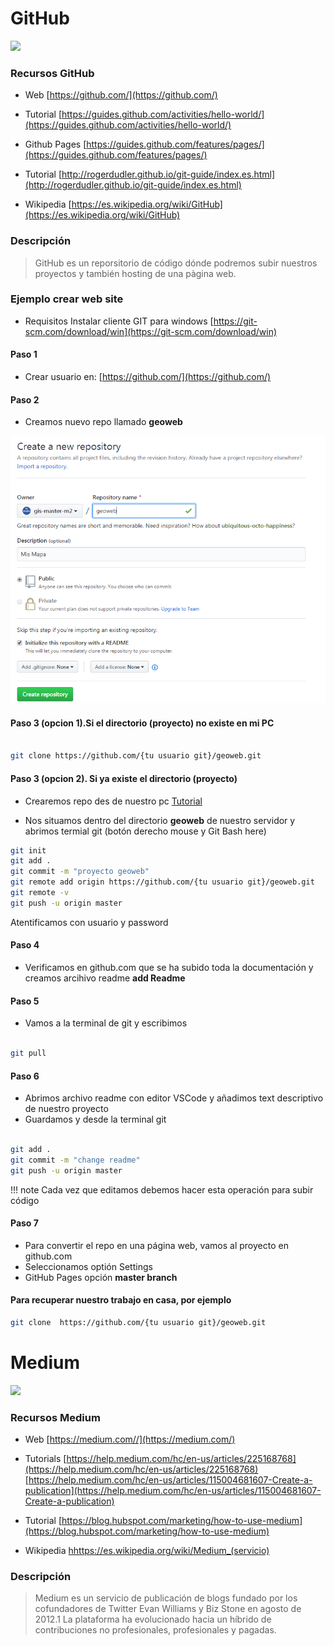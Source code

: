 

# GitHub
<img src="https://github.githubassets.com/images/modules/logos_page/GitHub-Logo.png" width="100"> 
       

 
###  Recursos GitHub

* Web
[https://github.com/](https://github.com/)

* Tutorial
[https://guides.github.com/activities/hello-world/](https://guides.github.com/activities/hello-world/)

* Github Pages
[https://guides.github.com/features/pages/](https://guides.github.com/features/pages/)

* Tutorial
[http://rogerdudler.github.io/git-guide/index.es.html](http://rogerdudler.github.io/git-guide/index.es.html)

* Wikipedia
[https://es.wikipedia.org/wiki/GitHub](https://es.wikipedia.org/wiki/GitHub)

    


    
### Descripción 
>GitHub es un reporsitorio de código dónde podremos subir nuestros proyectos y también hosting de una pàgina web.

### Ejemplo crear web site

* Requisitos Instalar cliente GIT para windows [https://git-scm.com/download/win](https://git-scm.com/download/win)
 
#### Paso 1

* Crear usuario en: [https://github.com/](https://github.com/)

#### Paso 2

* Creamos nuevo repo llamado **geoweb**

![alt text](img/github-pas2.png "github")

#### Paso 3 (opcion 1).Si el directorio (proyecto) no existe en mi PC

```sh

git clone https://github.com/{tu usuario git}/geoweb.git

```

#### Paso 3 (opcion 2). Si ya existe el directorio (proyecto)
* Crearemos repo des de nuestro pc [Tutorial](https://help.github.com/articles/adding-an-existing-project-to-github-using-the-command-line/)

* Nos situamos dentro del directorio **geoweb** de nuestro servidor y abrimos termial git (botón derecho mouse y Git Bash here)

```sh
git init
git add .
git commit -m "proyecto geoweb"
git remote add origin https://github.com/{tu usuario git}/geoweb.git
git remote -v
git push -u origin master

```
Atentificamos con usuario y password  

#### Paso 4

* Verificamos en github.com que se ha subido toda la documentación y creamos arcihivo readme **add Readme**

#### Paso 5

* Vamos a la terminal de git y escribimos

```sh 

git pull
``` 
 
     
#### Paso 6

 * Abrimos archivo readme con editor VSCode y añadimos text descriptivo de nuestro proyecto
 * Guardamos y desde la terminal git

```sh

git add .
git commit -m "change readme"
git push -u origin master

```

!!! note
    Cada vez que editamos debemos hacer esta operación para subir código


#### Paso 7

* Para convertir el repo en una página web, vamos al proyecto en github.com
* Seleccionamos optión Settings
* GitHub Pages  opción **master branch**


#### Para recuperar nuestro trabajo en casa, por ejemplo

```sh
git clone  https://github.com/{tu usuario git}/geoweb.git

```



# Medium
<img src="https://miro.medium.com/max/484/1*F6SrJR7_s95r6oCF3ugMZw.png" width="100"> 
       

 
###  Recursos Medium

* Web
[https://medium.com//](https://medium.com/)

* Tutorials
[https://help.medium.com/hc/en-us/articles/225168768](https://help.medium.com/hc/en-us/articles/225168768)
[https://help.medium.com/hc/en-us/articles/115004681607-Create-a-publication](https://help.medium.com/hc/en-us/articles/115004681607-Create-a-publication)

* Tutorial
[https://blog.hubspot.com/marketing/how-to-use-medium](https://blog.hubspot.com/marketing/how-to-use-medium)

* Wikipedia
[hhttps://es.wikipedia.org/wiki/Medium_(servicio)](https://es.wikipedia.org/wiki/Medium_(servicio))

    


    
### Descripción 
>Medium es un servicio de publicación de blogs fundado por los cofundadores de Twitter Evan Williams y Biz Stone en agosto de 2012.1​ La plataforma ha evolucionado hacia un híbrido de contribuciones no profesionales, profesionales y pagadas.
